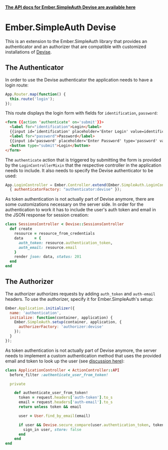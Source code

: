 __[The API docs for Ember.SimpleAuth Devise are available here](http://ember-simple-auth.simplabs.com/ember-simple-auth-devise-api-docs.html)__

# Ember.SimpleAuth Devise

This is an extension to the Ember.SimpleAuth library that provides an
authenticator and an authorizer that are compatible with customized
installations of [Devise](https://github.com/plataformatec/devise).

## The Authenticator

In order to use the Devise authenticator the application needs to have a login
route:

```js
App.Router.map(function() {
  this.route('login');
});
```

This route displays the login form with fields for `identification`,
`password`:

```html
<form {{action 'authenticate' on='submit'}}>
  <label for="identification">Login</label>
  {{input id='identification' placeholder='Enter Login' value=identification}}
  <label for="password">Password</label>
  {{input id='password' placeholder='Enter Password' type='password' value=password}}
  <button type="submit">Login</button>
</form>
```

The `authenticate` action that is triggered by submitting the form is provided
by the `LoginControllerMixin` that the respective controller in the application
needs to include. It also needs to specify the Devise authenticator to be used:

```js
App.LoginController = Ember.Controller.extend(Ember.SimpleAuth.LoginControllerMixin,
  { authenticatorFactory: "authenticator:devise" });
```

As token authentication is not actually part of Devise anymore, there are some
customizations necessary on the server side. In order for the authentication to
work it has to include the user's auth token and email in the JSON response for
session creation:

```ruby
class SessionsController < Devise::SessionsController
  def create
    resource = resource_from_credentials
    data     = {
      auth_token: resource.authentication_token,
      auth_email: resource.email
    }
    render json: data, status: 201
  end
end
```

## The Authorizer

The authorizer authorizes requests by adding `auth_token` and `auth-email`
headers. To use the authorizer, specify it for Ember.SimpleAuth's setup:

```js
Ember.Application.initializer({
  name: 'authentication',
  initialize: function(container, application) {
    Ember.SimpleAuth.setup(container, application, {
      authorizerFactory: 'authorizer:devise'
    });
  }
});
```

As token authentication is not actually part of Devise anymore, the server
needs to implement a custom authentication method that uses the provided email
and token to look up the user (see
[discussion here](https://gist.github.com/josevalim/fb706b1e933ef01e4fb6)):

```ruby
class ApplicationController < ActionController::API
  before_filter :authenticate_user_from_token!

  private

    def authenticate_user_from_token!
      token = request.headers['auth-token'].to_s
      email = request.headers['auth-email'].to_s
      return unless token && email

      user = User.find_by_email(email)

      if user && Devise.secure_compare(user.authentication_token, token)
        sign_in user, store: false
      end
    end
end
```

